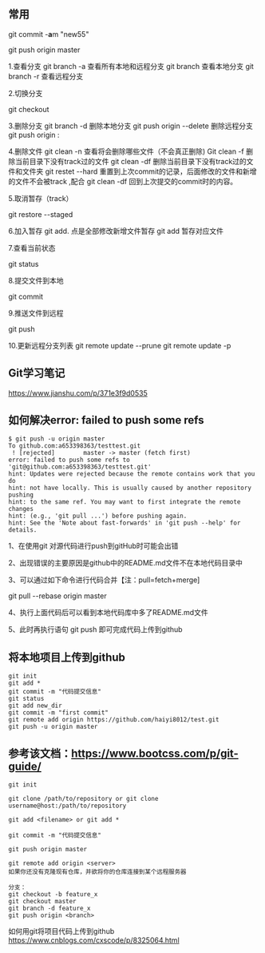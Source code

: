 ## 常用
git commit -**a**m "new55"

git push origin master

1.查看分支
git branch -a 查看所有本地和远程分支
git branch 查看本地分支
git branch -r 查看远程分支

2.切换分支

git checkout <BranchName>

3.删除分支
git branch -d <BranchName> 删除本地分支
git push origin --delete <BranchName> 删除远程分支
git push origin : <BranchName>

4.删除文件
git clean -n 查看将会删除哪些文件（不会真正删除)
Git clean -f 删除当前目录下没有track过的文件
git clean -df 删除当前目录下没有track过的文件和文件夹
git restet --hard 重置到上次commit的记录，后面修改的文件和新增的文件不会被track ,配合 git clean -df 回到上次提交的commit时的内容。

5.取消暂存（track）

git restore --staged <FileName>

6.加入暂存
git add. 点是全部修改新增文件暂存
git add <FileName> 暂存对应文件

7.查看当前状态

git status

8.提交文件到本地

git commit

9.推送文件到远程

git push

10.更新远程分支列表
git remote update --prune
git remote update -p



## Git学习笔记
https://www.jianshu.com/p/371e3f9d0535

## 如何解决error: failed to push some refs
```
$ git push -u origin master
To github.com:a653398363/testtest.git
 ! [rejected]        master -> master (fetch first)
error: failed to push some refs to 'git@github.com:a653398363/testtest.git'
hint: Updates were rejected because the remote contains work that you do
hint: not have locally. This is usually caused by another repository pushing
hint: to the same ref. You may want to first integrate the remote changes
hint: (e.g., 'git pull ...') before pushing again.
hint: See the 'Note about fast-forwards' in 'git push --help' for details.
```
1、在使用git 对源代码进行push到gitHub时可能会出错

2、出现错误的主要原因是github中的README.md文件不在本地代码目录中

3、可以通过如下命令进行代码合并【注：pull=fetch+merge]

git pull --rebase origin master

4、执行上面代码后可以看到本地代码库中多了README.md文件

5、此时再执行语句 git push 即可完成代码上传到github



## 将本地项目上传到github
```
git init
git add *
git commit -m "代码提交信息"
git status
git add new_dir
git commit -m "first commit"
git remote add origin https://github.com/haiyi8012/test.git
git push -u origin master

```

## 参考该文档：https://www.bootcss.com/p/git-guide/
```
git init

git clone /path/to/repository or git clone username@host:/path/to/repository

git add <filename> or git add *

git commit -m "代码提交信息"

git push origin master

git remote add origin <server>
如果你还没有克隆现有仓库，并欲将你的仓库连接到某个远程服务器

分支：
git checkout -b feature_x
git checkout master
git branch -d feature_x
git push origin <branch>
```

如何用git将项目代码上传到github
https://www.cnblogs.com/cxscode/p/8325064.html


